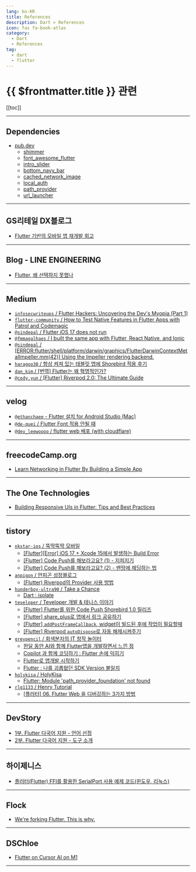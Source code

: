 ```yaml
---
lang: ko-KR
title: References
description: Dart > References
icon: fas fa-book-atlas
category:
  - Dart
  - References
tag: 
  - dart
  - flutter
---
```


# {{ $frontmatter.title }} 관련

[[toc]]

---

## Dependencies

- [pub.dev](https://pub.dev)
  - [shimmer](https://pub.dev/packages/shimmer)
  - [font_awesome_flutter](https://pub.dev/packages/font_awesome_flutter)
  - [intro_slider](https://pub.dev/packages/intro_slider)
  - [bottom_navy_bar](https://pub.dev/packages/bottom_navy_bar)
  - [cached_network_image](https://pub.dev/packages/cached_network_image)
  - [local_auth](https://pub.dev/packages/local_auth)
  - [path_provider](https://pub.dev/packages/path_provider)
  - [url_launcher](https://pub.dev/packages/url_launcher)

---

## GS리테일 DX블로그

- [Flutter 기반의 모바일 앱 재개발 회고](https://gsretail.tistory.com/7) <!-- TODO: 작성 (https://chanhi2000.github.io/bookshelf/gsretail.tistory.com/7.md) -->

---

## Blog - LINE ENGINEERING

- [Flutter, 왜 선택하지 못했나](https://engineering.linecorp.com/ko/blog/flutter-pros-and-cons) <!-- TODO: 작성 (https://chanhi2000.github.io/bookshelf/engineering.linecorp.com/flutter-pros-and-cons.md) -->

---

## <VPIcon icon="fa-brands fa-medium"/>Medium

- [`infosecwriteups` / Flutter Hackers: Uncovering the Dev's Myopia (Part 1)](https://infosecwriteups.com/flutter-hackers-uncovering-the-devs-myopia-part-1-6c316be56b13)
- [`flutter-community` / How to Test Native Features in Flutter Apps with Patrol and Codemagic](https://medium.com/flutter-community/how-to-test-native-features-in-flutter-apps-with-patrol-and-codemagic-98639cb37fba)
- [`@sindepal` / Flutter iOS 17 does not run](https://medium.com/@sindepal/flutter-ios-17-does-not-run-f2b52403c067)
- [`@fmmagalhaes` / I built the same app with Flutter, React Native, and Ionic](https://medium.com/@fmmagalhaes/i-built-the-same-app-with-flutter-react-native-and-ionic-33ff8b358562)
- [`@sindepal` / [ERROR:flutter/shell/platform/darwin/graphics/FlutterDarwinContextMetalImpeller.mm(42)] Using the Impeller rendering backend.](https://medium.com/@sindepal/error-flutter-shell-platform-darwin-graphics-flutterdarwincontextmetalimpeller-mm-42-7e6b763bc1e5)
- [`haragoo30` / 항상 켜져 있는 태블릿 앱에 Shorebird 적용 후기](https://haragoo30.medium.com/%ED%95%AD%EC%83%81-%EC%BC%9C%EC%A0%B8%EC%9E%88%EB%8A%94-%ED%83%9C%EB%B8%94%EB%A6%BF%EC%95%B1%EC%97%90-shorebird-%EC%A0%81%EC%9A%A9-%ED%9B%84%EA%B8%B0-e312caeda363)
- [`dan_kim` / \[번역\] Flutter는 왜 혁명적인가?](https://medium.com/@dan_kim/%EB%B2%88%EC%97%AD-flutter%EB%8A%94-%EC%99%9C-%ED%98%81%EB%AA%85%EC%A0%81%EC%9D%B8%EA%B0%80-967c1dfcc5a9)
- [`@cody.yun` / \[Flutter\] Riverpod 2.0: The Ultimate Guide](https://medium.com/@cody.yun/%EB%B2%88%EC%97%AD-flutter-riverpod-2-0-the-ultimate-guide-1-3-11e8a7dea9e6)

<!-- END: medium.com -->

---

## <VPIcon icon="iconfont icon-velog"/>velog

- [`@ethanchaee` - Flutter 설치 for Android Studio (Mac)](https://velog.io/@ethanchaee/Flutter-Flutter-%EC%84%A4%EC%B9%98-for-Android-Studio-Mac)
- [`@de-quei` / Flutter Font 적용 안될 때](https://velog.io/@de-quei/Flutter-Font-%EC%A0%81%EC%9A%A9-%EC%95%88%EB%90%A0-%EB%95%8C)
- [`@dev_leewoooo` / flutter web 배포 (with cloudflare)](https://velog.io/@dev_leewoooo/flutter-web-%EB%B0%B0%ED%8F%AC-with-cloudflare)

<!-- END: velog.io -->

---

## <VPIcon icon="fa-brands fa-free-code-camp"/>freecodeCamp.org

- [Learn Networking in Flutter By Building a Simple App](https://freecodecamp.org/news/learn-networking-in-flutter)

---

## The One Technologies

- [Building Responsive UIs in Flutter: Tips and Best Practices](https://theonetechnologies.com/blog/post/building-responsive-ui-in-flutter-tips-and-best-practices)

---

## tistory

- [`nkstar-ios` / 뚝딱뚝딱 모바일](https://nkstar-ios.tistory.com/m/)
  - [\[Flutter\]\[Error\] iOS 17 + Xcode 15에서 발생하는 Build Error](https://nkstar-ios.tistory.com/m/36)
  - [\[Flutter\] Code Push를 해보라고요? (1) - 지피지기](https://nkstar-ios.tistory.com/m/38)
  - [\[Flutter\] Code Push를 해보라고요? (2) - 맨땅에 헤딩하는 법](https://nkstar-ios.tistory.com/m/39)
  <!-- END: nkstar-ios -->
- [`anpigon` / 안피곤 성장블로그](https://anpigon.tistory.com/m/)
  - [(Flutter) Riverpod의 Provider 사용 방법](https://anpigon.tistory.com/m/359)
  <!-- END: anpigon -->
- [`hunderboy-ultra90` / Take a Chance](https://hunderboy-ultra90.tistory.com/m/)
  - [Dart : isolate](https://hunderboy-ultra90.tistory.com/m/26)
  <!-- END: hunderboy-ultra90 -->
- [`teveloper` / Teveloper 개발 & 테니스 이야기](https://teveloper.tistory.com/m/)
  - [[Flutter] Flutter를 위한 Code Push Shorebird 1.0 릴리즈](https://teveloper.tistory.com/m/75)
  - [\[Flutter\] share_plus로 앱에서 링크 공유하기](https://teveloper.tistory.com/m/85)
  - [\[Flutter\] `addPostFrameCallback`, widget이 빌드된 후에 작업이 필요할때](https://teveloper.tistory.com/m/87)
  - [\[Flutter\] Riverpod `autoDispose`로 자동 해제시켜주기](https://teveloper.tistory.com/m/88)
  <!-- END: teveloper -->
- [`greypencil` / 회색분자의 IT 창작 놀이터](https://greypencil.tistory.com/m/)
  - [한달 동안 AI와 함께 Flutter앱을 개발하면서 느낀 점](https://greypencil.tistory.com/m/221)
  - [Copilot 과 함께 코딩하기 : Flutter 손에 익히기](https://greypencil.tistory.com/m/222)
  - [Flutter로 앱개발 시작하기](http://greypencil.tistory.com/m/228)
  - [Flutter : 나를 괴롭혔던 SDK Version 불일치](https://greypencil.tistory.com/m/229)
  <!-- END: greypencil -->
- [`holykisa` / HolyKisa](https://holykisa.tistory.com/m/)
  - [Flutter: Module 'path_provider_foundation' not found](https://holykisa.tistory.com/m/133)
  <!-- END: holykisa -->
- [`rlg1133` / Henry Tutorial](https://rlg1133.tistory.com/m/)
  - [\[플러터\] 06. Flutter Web 을 디버깅하는 3가지 방법](https://rlg1133.tistory.com/m/147)
  <!-- END: rlg1133 -->
<!-- END: tistory.com -->

---

## DevStory

- [1부. Flutter 다국어 지원 - 언어 선정](https://blog.devstory.co.kr/post/flutter-i18n-01/)
- [2부. Flutter 다국어 지원 - 도구 소개](https://blog.devstory.co.kr/post/flutter-i18n-02/)

---

## 하이제니스

- [플러터(Flutter) FFI를 활용한 SerialPort 사용 예제 코드(윈도우, 리눅스)](https://m.blog.naver.com/chandong83/223520195079)

<!-- END: chandong83 (blog.naver.com) -->

---

## Flock

- [We're forking Flutter. This is why.](https://getflocked.dev/blog/posts/we-are-forking-flutter-this-is-why/)

<!-- END: getflocked.dev -->

---

## DSChloe

- [Flutter on Cursor AI on M1](https://dschloe.github.io/flutter/2025/01/flutter_usage_on_cursorai/)

<!-- END: dschloe.github.io -->

---

<TagLinks />